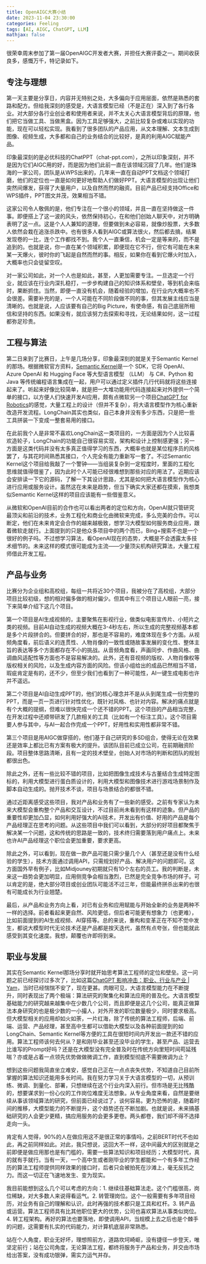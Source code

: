 ```yaml
---
title: OpenAIGC大赛小结
date: 2023-11-04 23:30:00
categories: Feeling
tags: [AI, AIGC, ChatGPT, LLM]
mathjax: false
---
```


很荣幸周末参加了第一届OpenAIGC开发者大赛，并担任大赛评委之一。期间收获良多，感慨万千，特记录如下。

<!--more-->

## 专注与理想

第一天主要是分享日，内容并无特别之处，大多偏向于应用层面，依然是熟悉的套路和配方。但给我深刻的感受是，大语言模型已经（不是正在）深入到了各行各业。对大部分各行业创业者和使用者来说，并不太关心大语言模型背后的原理，他们把它当做工具、当做黑盒。因为工具足够强大，之前比较复杂或难以实现的功能，现在可以轻松实现。我看到了很多团队的产品应用，从文本理解、文本生成到图像、视频生成，大多都和自己的业务结合的比较好，是真的利用AIGC赋能产品。

印象最深刻的是必优科技的ChatPPT（chat-ppt.com），之所以印象深刻，并不是因为它们AIGC用的好，而是因为他们此前一直在该领域沉寂了几年。他们是珠海的一家公司，团队是从WPS出来的，几年来一直在自动PPT文档这个领域打磨，他们的定位也一直是如何更好地帮助人们做好PPT。大语言模型的出现让他们突然间爆发，获得了大量用户，以及自然而然的融资。目前产品已经支持Office和WPS插件，PPT图文并茂，效果相当不错。

这家公司令人敬佩的是，他们专注在一个很小的领域，并且一直在坚持做这一件事。即便搭上了这一波的风头，依然保持初心，在和他们创始人聊天中，对方明确表明了这一点。这是个人人兼知的道理，但要做到未必容易，就像炒股票，大多数人依然会栽在追涨杀跌中。也有很多人看到AIGC或算法很火，然后都去搞，结果发现卷的一比，连个工作都找不到。我个人一直秉信，机会一定是等来的，而不是追到的。也就是说，你一直在某个领域积累，即便现在它不行，但它有可能在未来某一天爆火，彼时你的飞起是自然而然的事。相反，如果你在看到它爆火时加入，大概率也只会徒留空叹。

对一家公司如此，对一个人也是如此，甚至，人更加需要专注。一旦选定一个行业，就应该在行业内深扎稳打，一步步构建自己的知识体系和壁垒，等到机会来临时，果断抓住。当然，即便一直没有机会，随着经验的增加，在行业内大概率也不会很差。需要补充的是，一个人可能在不同阶段做不同的事，但其发展主线应当是清晰的。也就是说，人应该要有自己的Big Picture，有使命感，有自己底层所相信和坚持的东西。如果没有，就应该努力去探索和寻找，无论结果如何，这一过程都弥足珍贵。

## 工程与算法

第二日来到了比赛日，上午是几场分享，印象最深刻的就是关于Semantic Kernel的那场。根据微软官方资料，[Semantic Kernel](https://github.com/microsoft/semantic-kernel)是一个 SDK，它将 OpenAI、Azure OpenAI 和 Hugging Face 等大型语言模型 （LLM） 与 C#、Python 和 Java 等传统编程语言集成在一起，用户可以通过定义插件几行代码就将这些连接起来了。听起来好像比较简单，就是把一大堆功能用代码连接起来对外提供一个简单的接口，以方便人们快速开发AI应用，颇有点微软另一个项目[ChatGPT for Robotics](https://github.com/microsoft/PromptCraft-Robotics)的感觉，大量工程上的设计（但并不复杂），将大语言模型作为核心重新改造开发流程。LongChain其实也类似，自己本身并没有多少东西，只是把一些工具拼装一下变成一整套易用的接口。

在此前我个人是非常不喜欢LongChain这一类项目的，一方面是因为个人比较喜欢造轮子，LongChain的功能自己很容易实现，架构和设计上控制感更强；另一方面是这类代码并没有太多真正值得学习的东西，大概率也就是某位程序员的风格罢了，与其花时间熟悉其接口，个人完全有能力重新写一套了。不过Semantic Kernel这个项目给我敲了一个警钟——当组装复杂到一定程度时，里面的工程化思维就值得借鉴了，因为此时个人可能已经很难想到那些对应的用法了。近期应该会安排读一下它的源码，了解一下其设计思路，尤其是如何把大语言模型作为核心进行应用或服务设计。虽然这在未来是趋势，但当下确实大家还都在摸索，我想类似Semantic Kernel这样的项目应该能有一些借鉴意义。

从微软和OpenAI目前的合作也可以看出两者的定位和方向，OpenAI就只管研究最顶尖和前沿的技术，业务工程化和商业化由微软来完成，多么完美的合作。可以断定，他们在未来肯定会合作的越来越极致，想学习大模型如何服务商业应用，跟着微软走就行。上面提到的只是他众多项目中的两个而已，Bing+搜索不也是一个很好的例子吗。不过想学习算法，看OpenAI现在的态势，大概是不会透露太多技术细节的。未来这样的模式很可能成为主流——少量顶尖机构研究算法，大量工程师借此开发工程。

## 产品与业务

比赛分为企业组和高校组，每组一共将近30个项目，我被分在了高校组，大部分项目比较初级，想的相对偏多做的相对偏少。但其中有三个项目让人眼前一亮，接下来简单介绍下这几个项目。

第一个项目是AI生成视频的，主要聚焦在影视行业，做类似电影宣传片、小短片之类的视频。目前AI自动生成的视频大概在3-4秒左右，所以生成的完整视频基本都是多个片段拼合的。但要拼合的好，那也是不容易的，难度体现在多个方面。从视频角度看，前后语义的连贯性、人物肖像的一致性或随故事发展的变化性、整体主旨的表达等多个方面都存在不小的挑战。从音频角度看，声画同步、作曲风格、曲调曲风适配性等方面也不是容易解决的。此外，还有音视频的版权、人物肖像权等版权相关的风险，以及生成内容方面的风险。但该小组给出的成品已然相当不错，瑕疵肯定是有的，还不少，但至少我们也看到了一种可能性，AI一键生成电影也许并不遥远。

第二个项目是AI自动生成PPT的，他们的核心理念并不是从头到尾生成一份完整的PPT，而是一页一页进行针对性优化，既针对风格、也针对内容。解决的痛点就是有个大概的提纲，但难以很快完成一个还不错的PPT。这个项目的产品相当完整，在开发过程中还顺带研发了几款相关的工具（比如有一个标注工具）。这个项目需要人参与其中，与AI一起合作完成一个PPT，好用性和实用性都非常不错。

第三个项目是用AIGC做穿搭的，他们基于自己研究的多SD组合，使得无论在效果还是效率上都比已有方案有极大的提升。该团队目前已成立公司，在前期融资阶段。项目整体思路清晰，且有一定的技术壁垒，创始人对市场的判断和团队的规划都很出色。

除此之外，还有一些比较不错的项目，比如把图像生成技术与古董结合生成特定图标的，利用大模型进行蛋白质设计的，利用大模型和图像技术进行游戏场景制作及脚本自动生成的。抛开技术不谈，项目与场景结合的都很不错。

通过近距离感受这些项目，我对产品和业务有了一些新的感受。之前有专家认为未来大模型会重构整个产品和交互设计，不过目前尚未看到有这样的迹象。但产品的重要性却更加凸显，如何利用好强大的AI技术，开发出有价值、好用的产品是每个产品经理正在思考的问题。从这些项目中我们可以看到，大部分的好项目都聚焦于解决某一个问题，这和传统的思路是一致的，技术终归需要落到用户痛点上。未来也许AI产品经理这个职位会更加重要，要求更高。

除此之外，可以看到，现在做一款产品可能只需少量几个人（甚至还是没有什么经验的学生），技术方面通过调用API，只需规划好产品、解决用户的问题即可。这方面国外早有例子，比如Midjouney初期就只有10个左右的员工。我的判断是，未来这一趋势会更加明显，应用侧竞争会相当激烈，已然是完全竞争市场的样子。可以肯定的是，绝大部分项目或创业团队可能活不过三年，但能最终拼杀出来的也很有可能成长为行业翘楚。

最后，从产品和业务方向上看，对已有业务和应用赋能与开始全新的业务是两种不一样的选择。前者看起来更自然、风险更低，但后者可能更有想象力（也更难），比如前面提到的AI生成视频、AI穿搭等。总的来说，重构和变革正在不知不觉中发生，都说大模型时代无论技术还是产品都是按天迭代，虽然有点夸张，但也能就此感受到其变化速度。我想，颠覆也许即将到来。

## 职业与发展

其实在Semantic Kernel那场分享时就开始思考算法工程师的定位和壁垒。这一问题之前已经探讨过多次了，比如这篇[ChatGPT 影响冲击：职业、行业与产业 | Yam](https://yam.gift/2023/02/21/NLP/2023-02-21-ChatGPT-Impact/)，当时已经惴惴不安了，现在更甚。肉眼可见，大语言模型能力在不断提升，同时表现出了两个极端：算法研究的聚集化和算法应用的普及化。大语言模型基础能力的研究越来越集中在少数几个公司，而且即便是这几个公司，能真正做算法本身研究的也是极少数的一小撮人，对外开发的职位数量极少，同时要求极高。但大模型相关的应用却如火如荼，一片红海，除了传统的算法工程师，后端、前端、运营、产品经理，甚至高中生都可以借助大模型以及各种前面提到的如LongChain、Semantic Kernel等方便的工具在很短时间内开发出一款还不错的应用。算法工程师该何去何从？是和刚毕业甚至还没毕业的学生，甚至产品、运营去比谁写的Prompt好吗？还是在大模型没有完全普及时在传统方向里短时间苟延残喘？亦或是占着一点领先优势做做微调工作，直到模型彻底不需要微调为止？

想到这些问题我简直坐立难安，感觉自己正在一点点丧失优势，不知道自己目前所掌握的算法知识还能用多长时间。我在努力学习关于大语言模型的一切，从预训练、微调、到量化、部署，只想继续在这个行业内深入前行。但市场是无比残酷的，想要谋求到一份心仪的工作岗位难度无法想象。从专业角度来看，自然是要继续从事该领域算法的研究，但前面已经说过了，谈何容易。更为恐怖的是，随着时间的推移，大模型能力的不断提升，这个趋势还在不断加剧。也就是说，未来搞基础研究的人会更少更精，搞应用服务的会更多更卷。两头都卷，我们却不得不选择走向一头。

肯定有人觉得，90%的人在做应用这不是很正常的事情吗，之前BERT时代不也如此，再之前同样如此。对此，我只想说，这回大不一样，这中间最大的区别就是之前即便是做应用那也是有门槛的，需要一些算法知识和项目经历；大模型时代，真的就有手就行。当有一天，一个高中生或者刚毕业的学生都能和一个有多年工作经历的算法工程师提供同样效果的接口时，后者只会被拍死在沙滩上，毫无反抗之力。而这一切正在飞速地发生、变为现实。

我目前能想到这么几个可以考虑的方向：1. 继续往基础算法走。这个门槛很高，岗位稀缺，对大多数人来说得看运气。2. 转管理岗位。这个一般需要有多年项目经历，对业务有自己的理解和认识，此时再强的技术都只是工具和杠杆。3. 转产品或运营。算法工程师具有比其他职位更大的优势，公司也喜欢算法从事类似岗位。4. 转工程架构。再好的算法也要落地，即使调用API，当规模上去之后也是个棘手的问题，这需要有扎实的代码能力，对计算机底层非常熟悉。

站在个人角度，职业无好坏，理想照前方，道路坎坷崎岖，没有捷径一步登天，唯坚定前行；站在公司角度，无论算法工程，都终将服务于产品和业务，并交由市场给出答案，没有成功银弹，需实力运气并存。
